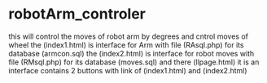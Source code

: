 # robotArm_controler
this will control the moves of robot arm by degrees and cntrol moves of wheel
the (index1.html) is interface for Arm with file (RAsql.php) for its database (armcon.sql)
the (index2.html) is interface for robot moves with file (RMsql.php) for its database (moves.sql)
and there (llpage.html) it is an interface contains 2 buttons with link of (index1.html) and (index2.html)
